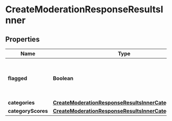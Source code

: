 

# CreateModerationResponseResultsInner


## Properties

| Name | Type | Description | Notes |
|------------ | ------------- | ------------- | -------------|
|**flagged** | **Boolean** | Whether the content violates [OpenAI&#39;s usage policies](/policies/usage-policies). |  |
|**categories** | [**CreateModerationResponseResultsInnerCategories**](CreateModerationResponseResultsInnerCategories.md) |  |  |
|**categoryScores** | [**CreateModerationResponseResultsInnerCategoryScores**](CreateModerationResponseResultsInnerCategoryScores.md) |  |  |



